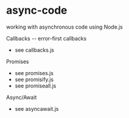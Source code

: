 # async-code
working with asynchronous code using Node.js

Callbacks -- error-first callbacks
* see callbacks.js

Promises
* see promises.js
* see promisify.js
* see promiseall.js

Async/Await
* see asyncawait.js